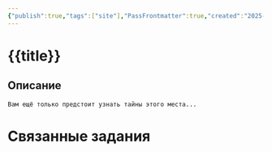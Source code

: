 ```yaml
---
{"publish":true,"tags":["site"],"PassFrontmatter":true,"created":"2025-04-02T17:53:31.906+03:00","updated":"2025-04-02T17:56:11.900+03:00"}
---
```


# {{title}}
## Описание
`Вам ещё только предстоит узнать тайны этого места...`


# Связанные задания

